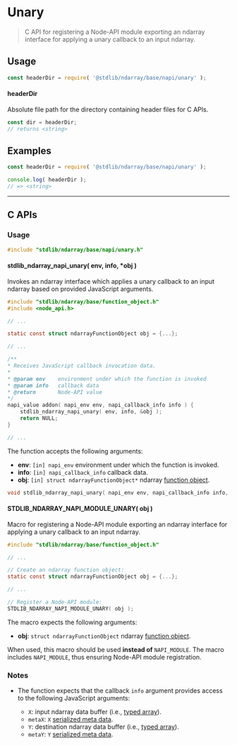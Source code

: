 <!--

@license Apache-2.0

Copyright (c) 2021 The Stdlib Authors.

Licensed under the Apache License, Version 2.0 (the "License");
you may not use this file except in compliance with the License.
You may obtain a copy of the License at

   http://www.apache.org/licenses/LICENSE-2.0

Unless required by applicable law or agreed to in writing, software
distributed under the License is distributed on an "AS IS" BASIS,
WITHOUT WARRANTIES OR CONDITIONS OF ANY KIND, either express or implied.
See the License for the specific language governing permissions and
limitations under the License.

-->

# Unary

> C API for registering a Node-API module exporting an ndarray interface for applying a unary callback to an input ndarray.

<!-- Section to include introductory text. Make sure to keep an empty line after the intro `section` element and another before the `/section` close. -->

<section class="intro">

</section>

<!-- /.intro -->

<!-- Package usage documentation. -->

<section class="usage">

## Usage

```javascript
const headerDir = require( '@stdlib/ndarray/base/napi/unary' );
```

#### headerDir

Absolute file path for the directory containing header files for C APIs.

```javascript
const dir = headerDir;
// returns <string>
```

</section>

<!-- /.usage -->

<!-- Package usage notes. Make sure to keep an empty line after the `section` element and another before the `/section` close. -->

<section class="notes">

</section>

<!-- /.notes -->

<!-- Package usage examples. -->

<section class="examples">

## Examples

```javascript
const headerDir = require( '@stdlib/ndarray/base/napi/unary' );

console.log( headerDir );
// => <string>
```

</section>

<!-- /.examples -->

<!-- C interface documentation. -->

* * *

<section class="c">

## C APIs

<!-- Section to include introductory text. Make sure to keep an empty line after the intro `section` element and another before the `/section` close. -->

<section class="intro">

</section>

<!-- /.intro -->

<!-- C usage documentation. -->

<section class="usage">

### Usage

```c
#include "stdlib/ndarray/base/napi/unary.h"
```

#### stdlib_ndarray_napi_unary( env, info, \*obj )

Invokes an ndarray interface which applies a unary callback to an input ndarray based on provided JavaScript arguments.

```c
#include "stdlib/ndarray/base/function_object.h"
#include <node_api.h>

// ...

static const struct ndarrayFunctionObject obj = {...};

// ...

/**
* Receives JavaScript callback invocation data.
*
* @param env    environment under which the function is invoked
* @param info   callback data
* @return       Node-API value
*/
napi_value addon( napi_env env, napi_callback_info info ) {
    stdlib_ndarray_napi_unary( env, info, &obj );
    return NULL;
}

// ...
```

The function accepts the following arguments:

-   **env**: `[in] napi_env` environment under which the function is invoked.
-   **info**: `[in] napi_callback_info` callback data.
-   **obj**: `[in] struct ndarrayFunctionObject*` ndarray [function object][@stdlib/ndarray/base/function-object].

```c
void stdlib_ndarray_napi_unary( napi_env env, napi_callback_info info, const struct ndarrayFunctionObject *obj );
```

#### STDLIB_NDARRAY_NAPI_MODULE_UNARY( obj )

Macro for registering a Node-API module exporting an ndarray interface for applying a unary callback to an input ndarray.

```c
#include "stdlib/ndarray/base/function_object.h"

// ...

// Create an ndarray function object:
static const struct ndarrayFunctionObject obj = {...};

// ...

// Register a Node-API module:
STDLIB_NDARRAY_NAPI_MODULE_UNARY( obj );
```

The macro expects the following arguments:

-   **obj**: `struct ndarrayFunctionObject` ndarray [function object][@stdlib/ndarray/base/function-object].

When used, this macro should be used **instead of** `NAPI_MODULE`. The macro includes `NAPI_MODULE`, thus ensuring Node-API module registration.

</section>

<!-- /.usage -->

<!-- C API usage notes. Make sure to keep an empty line after the `section` element and another before the `/section` close. -->

<section class="notes">

### Notes

-   The function expects that the callback `info` argument provides access to the following JavaScript arguments:

    -   `X`: input ndarray data buffer (i.e., [typed array][mdn-typed-array]).
    -   `metaX`: `X` [serialized meta data][@stdlib/ndarray/base/serialize-meta-data].
    -   `Y`: destination ndarray data buffer (i.e., [typed array][mdn-typed-array]).
    -   `metaY`: `Y` [serialized meta data][@stdlib/ndarray/base/serialize-meta-data].

</section>

<!-- /.notes -->

<!-- C API usage examples. -->

<section class="examples">

</section>

<!-- /.examples -->

</section>

<!-- /.c -->

<!-- Section to include cited references. If references are included, add a horizontal rule *before* the section. Make sure to keep an empty line after the `section` element and another before the `/section` close. -->

<section class="references">

</section>

<!-- /.references -->

<!-- Section for related `stdlib` packages. Do not manually edit this section, as it is automatically populated. -->

<section class="related">

</section>

<!-- /.related -->

<!-- Section for all links. Make sure to keep an empty line after the `section` element and another before the `/section` close. -->

<section class="links">

[mdn-typed-array]: https://developer.mozilla.org/en-US/docs/Web/JavaScript/Reference/Global_Objects/TypedArray

[@stdlib/ndarray/base/function-object]: https://github.com/stdlib-js/stdlib/tree/develop/lib/node_modules/%40stdlib/ndarray/base/function-object

[@stdlib/ndarray/base/serialize-meta-data]: https://github.com/stdlib-js/stdlib/tree/develop/lib/node_modules/%40stdlib/ndarray/base/serialize-meta-data

</section>

<!-- /.links -->

